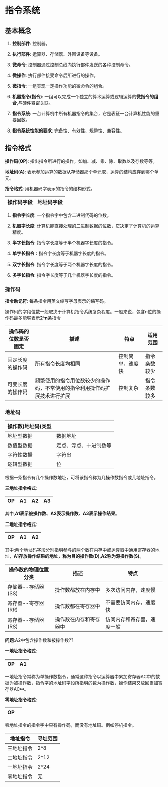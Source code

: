 # 指令系统 #

## 基本概念 ##

1. **控制部件**: 控制器。

2. **执行部件**: 运算器、存储器、外围设备等设备。

3. **微命令**: 控制器通过控制总线向执行部件发送的各种控制命令。

4. **微操作**: 执行部件接受命令后所进行的操作。

5. **微指令**: 一组实现一定操作功能的微命令的组合。

6. **机器指令(指令)**: 一组可以完成一个独立的算术运算或逻辑运算的**微指令的组合**,与硬件紧密关联。

7. **指令系统**: 一台计算机中所有机器指令的集合，它是表征一台计算机性能的重要因数。

8. **指令系统性能的要求**: 完备性、有效性、规整性、兼容性。

## 指令格式 ##

**操作码(OP)**: 指出指令所进行的操作，如加、减、乘、除、取数以及存数等等。

**地址码(A)**: 表示参加运算的数据从存储器那个单元取，运算的结构应存到哪个单元。

**指令格式**: 用机器码字表示的指令的结构形式。

|操作码字段|地址码字段|
|---------|---------|

1. **指令字长度**: 一个指令字中包含二进制代码的位数。

2. **机器字长度**: 计算机能直接处理的二进制数据的位数，它决定了计算机的运算精度。

3. **半字长指令**: 指令字长度等于半个机器字长度的指令。

4. **单字长指令**：指令字长度等于机器字长度的指令。

5. **双字长指令**: 指令字长度等于两个机器字长度的指令。

6. **多字长指令**: 指令字长度等于几个机器字长度的指令。

### 操作码 ###

**指令助记符**: 每条指令用英文缩写字母表示的缩写码。

操作码的字段位数一般取决于计算机指令系统复杂程度。一般来说，包含n位的操作码最多能够表示**2^n**条指令

|操作码的位数是否固定|描述|特点|适用范围|
|------------------|---|----|-------|
|固定长度的操作码|所有指令长度均相同|控制简单，速度快|指令条数较少|
|可变长度的操作码|频繁使用的指令用位数较少的操作码，不常使用的指令利用操作码扩展技术进行扩展|控制复杂|指令条数较多|

### 地址码 ###

|操作数(地址码)类型||
|---------|--|
|地址型数据|数据地址|
|数值型数据|定点、浮点、十进制数等|
|字符性数据|字符串|
|逻辑型数据|位|

根据一条指令有几个操作数地址，可将该指令称为几操作数指令或几地址指令。

**三地址指令格式**:

|OP|A1|A2|A3|
|--|---|---|--|

其中,**A1表示被操作数、A2表示操作数、A3表示操作结果**。

**二地址指令格式**:

|OP|A1|A2|
|--|--|--|

其中:两个地址码字段分别指明参与的两个数在内存中或运算器中通用寄存器的地址，**A1存放操作结果的地址，称为目的操作数(D),A2称为源操作数(S)**。

|操作数的物理位置分类|描述|特点|
|------------------|----|---|
|存储器--存储器(SS)|操作数都放在内存中|多次访问内存，速度慢|
|寄存器--寄存器(RR)|操作数都在寄存器中|不需要访问内存，速度快|
|寄存器--存储器(RS)|操作数在内存和寄存器中|访问内存和寄存器，速度一般|

**问题**:A2中包含操作数和被操作数??

**一地址指令格式**:

|OP|A1|
|--|--|

一地址指令常称为单操作数指令，通常这种指令以运算器中累加寄存器AC中的数据为被操作数，指令字的地址码字段所指明的数为操作数，操作结果又放回累加寄存器AC中。

**零地址指令格式**:

|OP||
|--|--|

零地址指令的指令字中只有操作码，而没有地址码。例如停机指令。

|地址指令|寻址范围|
|----------|--------|
|三地址指令|2^8|
|二地址指令|2^12|
|一地址指令|2^24|
|零地址指令|无|